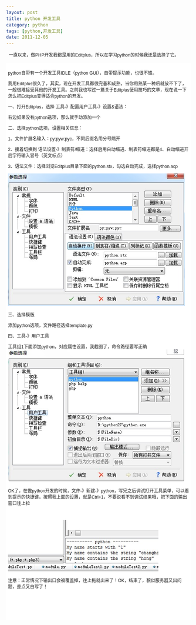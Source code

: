 ```yaml
---
layout: post
title: python 开发工具
category: python
tags: [python,开发工具]
date: 2011-12-05
---
```

<p>&nbsp;<span class="Apple-style-span" style="font-family: Simsun; font-size: medium; "><span class="Apple-style-span" style="font-family: Arial, Verdana, sans-serif; font-size: 12px; ">&nbsp;一直以来，做PHP开发我都是用的Editplus，所以在学习python的时候我还是选择了它。</span>
<div style="background-color: rgb(255, 255, 255); padding-top: 5px; padding-right: 5px; padding-bottom: 5px; padding-left: 5px; margin-top: 0px; margin-right: 0px; margin-bottom: 0px; margin-left: 0px; font-family: Arial, Verdana, sans-serif; font-size: 12px; ">
<p>python自带有一个开发工具IDLE（python GUI），自带提示功能，也很不错。</p>
<p>我用Editplus很久了，其实，现在开发工具都很完善和成熟，当你用熟某一种后就放不下了，一般很难接受其他的开发工具。之前我也写过一篇关于Editplus使用技巧的文章，现在说一下怎么把Editplus变得适合python的开发。</p>
<p>一、打开Editplus，选择 工具-》配置用户工具-》设置&amp;语法：</p>
<p>右边如果没有python选项，那么就手动添加一个</p>
<p>二、选择python选项，设置相关信息：</p>
<p>1、文件扩展名输入：py;pyw;pyc，不同后缀名用分号隔开</p>
<p>2、接着切换到 语法设置-》制表符/缩进：选择启用自动缩进、制表符缩进都是4、自动缩进开启字符输入冒号（英文标点）</p>
<p>3、语法文件：选择浏览Editplus目录下面的python.stx，勾选自动完成，选择python.acp</p>
<p><img style="cursor: pointer; " onclick="javascript:window.open('/upload/attachement/20111205/1323079651_713.jpg')" alt="" src="/upload/attachement/20111205/1323079651_713.jpg" /></p>
<p>三、选择模版</p>
<p>添加python选项，文件路径选择template.py</p>
<p>四、工具-》用户工具</p>
<p>工具组1下面添加python，对应属性设置，我截图了，命令路径要写正确<img width="482" height="360" style="cursor: pointer; " onclick="javascript:window.open('/upload/attachement/20111205/1323079892_253.jpg')" alt="" src="/upload/attachement/20111205/1323079892_253.jpg" /></p>
<p>OK了，在做python开发的时候，文件-》新建-》python，写完之后调试打开工具菜单，可以看到提示的快捷键，按照我上面的设置，就是Ctrl+1，不要说看不到调试结果哦，把下面的输出窗口往上拉</p>
<p>&nbsp;</p>
<p><img width="410" height="140" style="cursor: pointer; " onclick="javascript:window.open('/upload/attachement/20111205/1323080435_174.jpg')" alt="" src="/upload/attachement/20111205/1323080435_174.jpg" /></p>
<p>注意：正常情况下输出口会被覆盖掉，往上拖就出来了！OK，结束了，貌似服务器又出问题，差点又白写了！</p>
<p>&nbsp;</p>
<p>&nbsp;</p>
<div><img width="0" height="0" style="cursor: pointer; " onclick="javascript:window.open('/upload/attachement/20111205/1323079598_812.jpg')" alt="" src="/upload/attachement/20111205/1323079598_812.jpg" /></div>
</div>
</span></p>
